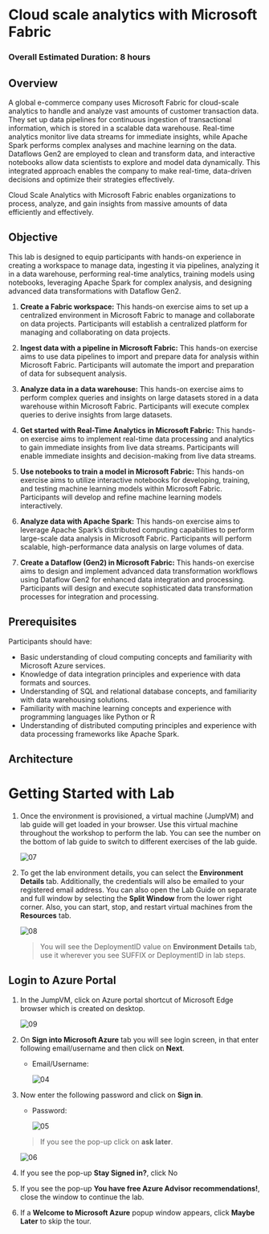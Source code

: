 # Cloud scale analytics with Microsoft Fabric

### Overall Estimated Duration: 8 hours

## Overview

A global e-commerce company uses Microsoft Fabric for cloud-scale analytics to handle and analyze vast amounts of customer transaction data. They set up data pipelines for continuous ingestion of transactional information, which is stored in a scalable data warehouse. Real-time analytics monitor live data streams for immediate insights, while Apache Spark performs complex analyses and machine learning on the data. Dataflows Gen2 are employed to clean and transform data, and interactive notebooks allow data scientists to explore and model data dynamically. This integrated approach enables the company to make real-time, data-driven decisions and optimize their strategies effectively.

Cloud Scale Analytics with Microsoft Fabric enables organizations to process, analyze, and gain insights from massive amounts of data efficiently and effectively.

## Objective

This lab is designed to equip participants with hands-on experience in creating a workspace to manage data, ingesting it via pipelines, analyzing it in a data warehouse, performing real-time analytics, training models using notebooks, leveraging Apache Spark for complex analysis, and designing advanced data transformations with Dataflow Gen2.

1. **Create a Fabric workspace:** This hands-on exercise aims to set up a centralized environment in Microsoft Fabric to manage and collaborate on data projects. Participants will establish a centralized platform for managing and collaborating on data projects.

1. **Ingest data with a pipeline in Microsoft Fabric:** This hands-on exercise aims to use data pipelines to import and prepare data for analysis within Microsoft Fabric. Participants will automate the import and preparation of data for subsequent analysis.

1. **Analyze data in a data warehouse:** This hands-on exercise aims to perform complex queries and insights on large datasets stored in a data warehouse within Microsoft Fabric. Participants will execute complex queries to derive insights from large datasets.

1. **Get started with Real-Time Analytics in Microsoft Fabric:** This hands-on exercise aims to implement real-time data processing and analytics to gain immediate insights from live data streams. Participants will enable immediate insights and decision-making from live data streams.

1. **Use notebooks to train a model in Microsoft Fabric:** This hands-on exercise aims to utilize interactive notebooks for developing, training, and testing machine learning models within Microsoft Fabric. Participants will develop and refine machine learning models interactively.

1. **Analyze data with Apache Spark:** This hands-on exercise aims to leverage Apache Spark’s distributed computing capabilities to perform large-scale data analysis in Microsoft Fabric. Participants will perform scalable, high-performance data analysis on large volumes of data.

1. **Create a Dataflow (Gen2) in Microsoft Fabric:** This hands-on exercise aims to design and implement advanced data transformation workflows using Dataflow Gen2 for enhanced data integration and processing. Participants will design and execute sophisticated data transformation processes for integration and processing.

## Prerequisites

Participants should have:

- Basic understanding of cloud computing concepts and familiarity with Microsoft Azure services.
- Knowledge of data integration principles and experience with data formats and sources.
- Understanding of SQL and relational database concepts, and familiarity with data warehousing solutions.
- Familiarity with machine learning concepts and experience with programming languages like Python or R
- Understanding of distributed computing principles and experience with data processing frameworks like Apache Spark.

## Architecture


# Getting Started with Lab

1. Once the environment is provisioned, a virtual machine (JumpVM) and lab guide will get loaded in your browser. Use this virtual machine throughout the workshop to perform the lab. You can see the number on the bottom of lab guide to switch to different exercises of the lab guide.

   ![07](./Images/gs/1a.png)

1. To get the lab environment details, you can select the **Environment Details** tab. Additionally, the credentials will also be emailed to your registered email address. You can also open the Lab Guide on separate and full window by selecting the **Split Window** from the lower right corner. Also, you can start, stop, and restart virtual machines from the **Resources** tab.

   ![08](./Images/gs/08.png)
 
    > You will see the DeploymentID value on **Environment Details** tab, use it wherever you see SUFFIX or DeploymentID in lab steps.


## Login to Azure Portal

1. In the JumpVM, click on Azure portal shortcut of Microsoft Edge browser which is created on desktop.

   ![09](./Images/gs/09.png)
   
1. On **Sign into Microsoft Azure** tab you will see login screen, in that enter following email/username and then click on **Next**. 
   * Email/Username: <inject key="AzureAdUserEmail"></inject>
   
     ![04](./Images/gs/04.png)
     
1. Now enter the following password and click on **Sign in**.
   * Password: <inject key="AzureAdUserPassword"></inject>
   
     ![05](./Images/gs/05.png)
     
   > If you see the pop-up click on **ask later**.

      ![06](./Images/gs/asklater1.png)
  
1. If you see the pop-up **Stay Signed in?**, click No

1. If you see the pop-up **You have free Azure Advisor recommendations!**, close the window to continue the lab.

1. If a **Welcome to Microsoft Azure** popup window appears, click **Maybe Later** to skip the tour.
      












